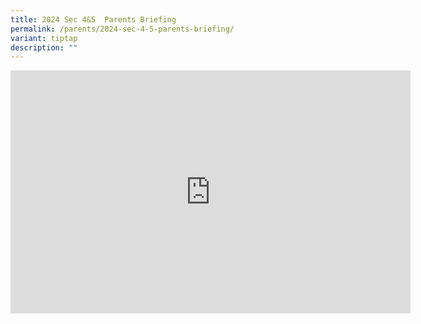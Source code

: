 ```yaml
---
title: 2024 Sec 4&5  Parents Briefing
permalink: /parents/2024-sec-4-5-parents-briefing/
variant: tiptap
description: ""
---
```

<div class="iframe-wrapper">
<iframe height="389" width="640" allowfullscreen="true" frameborder="0" src="https://docs.google.com/presentation/d/e/2PACX-1vQXfl9a39jw1U7JYxkiDLkOUuUMnKMt2Qgx2CxOZHW8Xx9vSAQKLHqy0-f2_EDxhA/embed?start=true&amp;loop=true&amp;delayms=3000"></iframe>
</div>
<p></p>